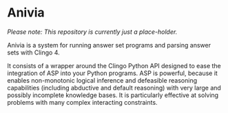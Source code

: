 # Anivia

_Please note: This repository is currently just a place-holder._

Anivia is a system for running answer set programs and parsing answer sets with Clingo 4.

It consists of a wrapper around the Clingo Python API designed to ease the integration of ASP into your Python programs.
ASP is powerful, because it enables non-monotonic logical inference and defeasible reasoning capabilities
(including abductive and default reasoning) with very large and possibly incomplete knowledge bases.
It is particularly effective at solving problems with many complex interacting constraints.
